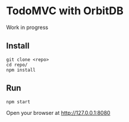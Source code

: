 # TodoMVC with OrbitDB

Work in progress

## Install
```
git clone <repo>
cd repo/
npm install
```

## Run
```
npm start
```

Open your browser at http://127.0.0.1:8080
